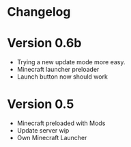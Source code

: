 # Changelog


# Version 0.6b
- Trying a new update mode more easy.
- Minecraft launcher preloader
- Launch button now should work

# Version 0.5
- Minecraft preloaded with Mods
- Update server wip
- Own Minecraft Launcher
